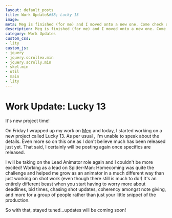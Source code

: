```yaml
---
layout: default_posts
title: Work Update&#58; Lucky 13
image: 
meta: Meg is finished (for me) and I moved onto a new one. Come check out what's next!
description: Meg is finished (for me) and I moved onto a new one. Come check out what's next!
category: Work Updates
custom_css:
- lity
custom_js:
- jquery
- jquery.scrollex.min
- jquery.scrolly.min
- skel.min
- util
- main
- lity
---
```

<h1 class="major">Work Update&#58; Lucky 13</h1>
It's new project time!  

On Friday I wrapped up my work on [Meg]() and today, I started working on a new project called Lucky 13. As per usual , I'm unable to speak about the details.  Even more so on this one as I don't believe much has been released just yet. That said, I certainly will be posting again once specifics are released.  

I will be taking on the Lead Animator role again and I couldn't be more excited! Working as a lead on Spider-Man: Homecoming was quite the challenge and helped me grow as an animator in a much different way than just working on shot work (even though there still is much to do!) It's an entirely different beast when you start having to worry more about deadlines, bid times, chasing shot updates, coherency amongst note giving, and more for a group of people rather than just your little snippet of the production.   

So with that, stayed tuned...updates will be coming soon!

<div>
    <span class="image fit_half">
        <img src="" alt=""/>
    </span>
</div>




